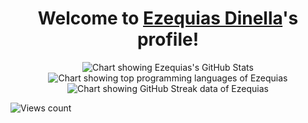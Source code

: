 <h1 align="center">Welcome to <a href="https://www.linkedin.com/in/edinella/" title="LinkedIn of Ezequias Dinella">Ezequias Dinella</a>'s profile!</h1>

<div align="center">
  <img alt="Chart showing Ezequias's GitHub Stats" src="https://github-readme-stats.vercel.app/api?username=edinella&count_private=true&show_icons=true" />
</div>

<div align="center">
  <img alt="Chart showing top programming languages of Ezequias" src="https://github-readme-stats.vercel.app/api/top-langs/?username=edinella&layout=compact" />
</div>

<div align="center">
  <img alt="Chart showing GitHub Streak data of Ezequias" src="https://github-readme-streak-stats.herokuapp.com?user=edinella&hide_border=true)" />
</div>

![Views count](https://komarev.com/ghpvc/?username=edinella&color=brightgreen)

